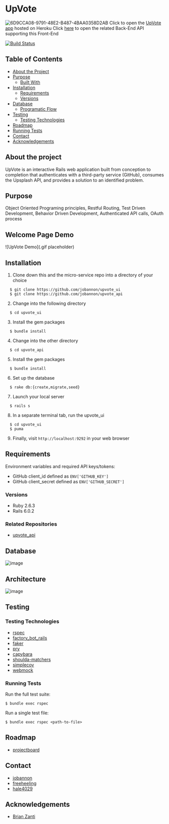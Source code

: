 # UpVote
![6D9CCA08-9791-48E2-B487-4BAA0358D2AB](https://user-images.githubusercontent.com/16090626/75720162-3a858c00-5c93-11ea-8920-fd6b938275ff.jpeg)
Click to open the [UpVote app](https://upvote-ideas-ui.herokuapp.com/) hosted on Heroku
Click [here](https://github.com/jobannon/upvote_api) to open the related Back-End API supporting this Front-End 

[![Build Status](https://travis-ci.com/jobannon/upvote_ui.svg?branch=master)](https://travis-ci.com/jobannon/upvote_ui)

<!-- TABLE OF CONTENTS -->
## Table of Contents

* [About the Project](#about-the-project)
* [Purpose](#purpose)
  * [Built With](#built-with)
* [Installation](#installation)
  * [Requirements](#reqirements)
  * [Versions](#Versions)
* [Database](#database)
  * [Programatic Flow](#programatic-flow)
* [Testing](#testing)
  * [Testing Technologies](#testing-technologies)
* [Roadmap](#roadmap)
* [Running Tests](#running-tests)
* [Contact](#contact)
* [Acknowledgements](#acknowledgements)

## About the project
UpVote is an interactive Rails web application built from conception to completion that authenticates with a third-party service (GitHub), consumes the Upsplash API, and provides a solution to an identified problem.

## Purpose
Object Oriented Programing principles, Restful Routing, Test Driven Development, Behavior Driven Development, Authenticated API calls, OAuth process

## Welcome Page Demo

![UpVote Demo](.gif placeholder)

## Installation
1. Clone down this and the micro-service repo into a directory of your choice
```
  $ git clone https://github.com/jobannon/upvote_ui
  $ git clone https://github.com/jobannon/upvote_api
```
2. Change into the following directory
```
  $ cd upvote_ui
```
3. Install the gem packages
```
  $ bundle install
```
4. Change into the other directory
```
  $ cd upvote_api
```
5. Install the gem packages
```
  $ bundle install
```
6. Set up the database
```
  $ rake db:{create,migrate,seed}
```
7. Launch your local server
```
  $ rails s
```
8. In a separate terminal tab, run the upvote_ui
```
  $ cd upvote_ui
  $ puma
```
9. Finally, visit `http://localhost:9292` in your web browser

## Requirements
Environment variables and required API keys/tokens:
* GitHub client_id defined as `ENV['GITHUB_KEY']`
* GitHub client_secret defined as `ENV['GITHUB_SECRET']`

### Versions
- Ruby 2.6.3
- Rails 6.0.2

### Related Repositories
- [upvote_api](https://github.com/jobannon/upvote_api)

## Database 
![image](https://user-images.githubusercontent.com/16090626/75499161-6e586d00-5986-11ea-83f0-c552c29d81a7.png)

## Architecture
![image](https://user-images.githubusercontent.com/29346170/75731022-71d15880-5ce6-11ea-9389-9cd546f86ca2.png)

## Testing

### Testing Technologies
* [rspec](https://github.com/rspec/rspec)
* [factory_bot_rails](https://github.com/rubocop-hq/rubocop)
* [faker](https://github.com/faker-ruby/faker)
* [pry](https://github.com/pry/pry)
* [capybara](https://github.com/teamcapybara/capybara)
* [shoulda-matchers](https://github.com/thoughtbot/shoulda-matchers)
* [simplecov](https://github.com/colszowka/simplecov)
* [webmock](https://github.com/bblimke/webmock)

### Running Tests
Run the full test suite:
```
$ bundle exec rspec
```

Run a single test file:
```
$ bundle exec rspec <path-to-file>
```

## Roadmap
* [projectboard](https://github.com/jobannon/upvote_ui/projects/1)

## Contact
* [jobannon](https://github.com/jobannon)
* [freeheeling](https://github.com/freeheeling)
* [hale4029](https://github.com/hale4029)
## Acknowledgements
* [Brian Zanti](https://github.com/BrianZanti)
